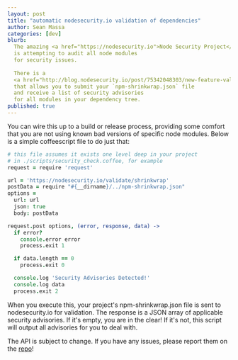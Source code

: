 ```yaml
---
layout: post
title: "automatic nodesecurity.io validation of dependencies"
author: Sean Massa
categories: [dev]
blurb:
  The amazing <a href="https://nodesecurity.io">Node Security Project</a>
  is attempting to audit all node modules
  for security issues.
  
  There is a
  <a href="http://blog.nodesecurity.io/post/75342048303/new-feature-validate-modules-with-npm-shrinkwrap">new endpoint available</a>
  that allows you to submit your `npm-shrinkwrap.json` file
  and receive a list of security advisories
  for all modules in your dependency tree.  
published: true
---
```


You can wire this up to a build or release process,
providing some comfort that
you are not using known bad versions
of specific node modules.
Below is a simple coffeescript file to do just that:

```coffeescript
# this file assumes it exists one level deep in your project
# in ./scripts/security_check.coffee, for example
request = require 'request'

url = 'https://nodesecurity.io/validate/shrinkwrap'
postData = require "#{__dirname}/../npm-shrinkwrap.json"
options =
  url: url
  json: true
  body: postData

request.post options, (error, response, data) ->
  if error?
    console.error error
    process.exit 1

  if data.length == 0
    process.exit 0

  console.log 'Security Advisories Detected!'
  console.log data
  process.exit 2
```

When you execute this,
your project's npm-shrinkwrap.json file
is sent to nodesecurity.io for validation.
The response is a JSON array of
applicable security advisories.
If it's empty, you are in the clear!
If it's not, this script will
output all advisories
for you to deal with.

The API is subject to change.
If you have any issues,
please report them on the
[repo](https://github.com/nodesecurity/nodesecurity-www/issues)!
